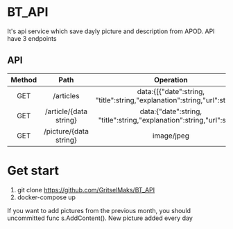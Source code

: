 # BT_API
It's api service which save dayly picture and description from APOD.
API have 3 endpoints

## API
|Method         | Path           | Operation  |
| :-----------: | :------------: | :--------: | 
| GET           | /articles     | data:{[{"date":string, "title":string,"explanation":string,"url":string}]}|
| GET           | /article/{data string}  | data:{"date":string, "title":string,"explanation":string,"url":string}|
| GET           | /picture/{data string}  | image/jpeg |


# Get start
1. git clone https://github.com/GritselMaks/BT_API
2. docker-compose up

If you want to add pictures from the previous month, you should uncommitted func s.AddContent().
New picture added every day
